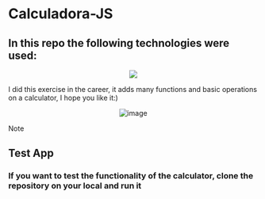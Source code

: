 # Calculadora-JS
## In this repo the following technologies were used:
<p align="center">
  <a href="https://skillicons.dev">
    <img src="https://skillicons.dev/icons?i=js,html,css" />
  </a>
</p>
I did this exercise in the career, it adds many functions and basic operations on a calculator, I hope you like it:) 

<div align="center">
  
![image](https://github.com/user-attachments/assets/3488523d-3137-4ee8-a5da-c2a710fda080)

</div>

> [!NOTE]
> ## Test App
> ### If you want to test the functionality of the calculator, clone the repository on your local and run it
